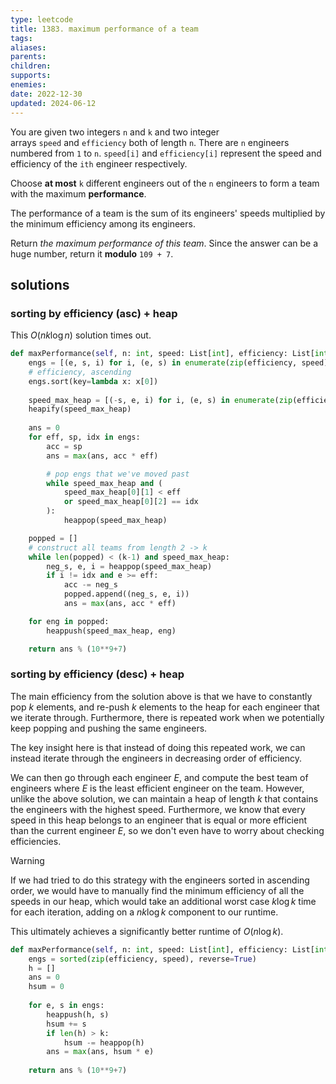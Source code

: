 ```yaml
---
type: leetcode
title: 1383. maximum performance of a team
tags: 
aliases: 
parents: 
children: 
supports: 
enemies: 
date: 2022-12-30
updated: 2024-06-12
---
```


You are given two integers `n` and `k` and two integer arrays `speed` and `efficiency` both of length `n`. There are `n` engineers numbered from `1` to `n`. `speed[i]` and `efficiency[i]` represent the speed and efficiency of the `ith` engineer respectively.

Choose **at most** `k` different engineers out of the `n` engineers to form a team with the maximum **performance**.

The performance of a team is the sum of its engineers' speeds multiplied by the minimum efficiency among its engineers.

Return _the maximum performance of this team_. Since the answer can be a huge number, return it **modulo** `109 + 7`.

## solutions

### sorting by efficiency (asc) + heap

This $O(nk\log n)$ solution times out.

```python
def maxPerformance(self, n: int, speed: List[int], efficiency: List[int], k: int) -> int:
	engs = [(e, s, i) for i, (e, s) in enumerate(zip(efficiency, speed))]
	# efficiency, ascending
	engs.sort(key=lambda x: x[0])
	  
	speed_max_heap = [(-s, e, i) for i, (e, s) in enumerate(zip(efficiency, speed))]
	heapify(speed_max_heap)
	  
	ans = 0
	for eff, sp, idx in engs:
		acc = sp
		ans = max(ans, acc * eff)

		# pop engs that we've moved past
		while speed_max_heap and (
			speed_max_heap[0][1] < eff
			or speed_max_heap[0][2] == idx
		):
			heappop(speed_max_heap)

	popped = []
	# construct all teams from length 2 -> k
	while len(popped) < (k-1) and speed_max_heap:
		neg_s, e, i = heappop(speed_max_heap)
		if i != idx and e >= eff:
			acc -= neg_s
			popped.append((neg_s, e, i))
			ans = max(ans, acc * eff)

	for eng in popped:
		heappush(speed_max_heap, eng)

	return ans % (10**9+7)
```

### sorting by efficiency (desc) + heap

The main efficiency from the solution above is that we have to constantly pop $k$ elements, and re-push $k$ elements to the heap for each engineer that we iterate through. Furthermore, there is repeated work when we potentially keep popping and pushing the same engineers.

The key insight here is that instead of doing this repeated work, we can instead iterate through the engineers in decreasing order of efficiency.

We can then go through each engineer $E$, and compute the best team of engineers where $E$ is the least efficient engineer on the team. However, unlike the above solution, we can maintain a heap of length $k$ that contains the engineers with the highest speed. Furthermore, we know that every speed in this heap belongs to an engineer that is equal or more efficient than the current engineer $E$, so we don't even have to worry about checking efficiencies.

> [!warning]
> If we had tried to do this strategy with the engineers sorted in ascending order, we would have to manually find the minimum efficiency of all the speeds in our heap, which would take an additional worst case $k\log k$ time for each iteration, adding on a $nk\log k$ component to our runtime.

This ultimately achieves a significantly better runtime of $O(n\log k)$.

```python
def maxPerformance(self, n: int, speed: List[int], efficiency: List[int], k: int) -> int:
	engs = sorted(zip(efficiency, speed), reverse=True)
	h = []
	ans = 0
	hsum = 0
	  
	for e, s in engs:
		heappush(h, s)
		hsum += s
		if len(h) > k:
			hsum -= heappop(h)
		ans = max(ans, hsum * e)
	  
	return ans % (10**9+7)
```
